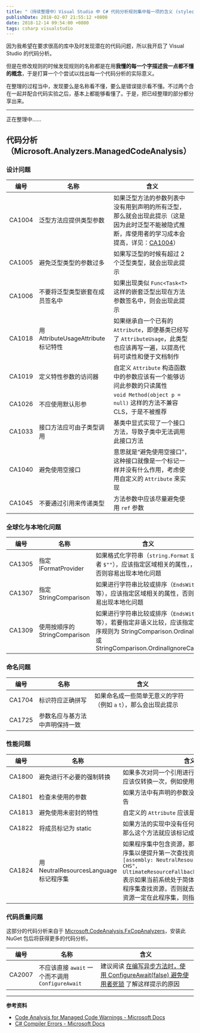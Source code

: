 ```yaml
---
title: "（持续整理中）Visual Studio 中 C# 代码分析规则集中每一项的含义 (stylecop ruleset)"
publishDate: 2018-02-07 21:55:12 +0800
date: 2018-12-14 09:54:00 +0800
tags: csharp visualstudio
---
```


因为我希望在要求很高的库中及时发现潜在的代码问题，所以我开启了 Visual Studio 的代码分析。

但是在修改规则的时候发现规则的名称都是在用**我懂的每一个字描述我一点都不懂的概念**，于是打算一个个尝试以找出每一个代码分析的实际意义。

在整理的过程当中，发现要么是名称看不懂，要么是错误提示看不懂。不过两个合在一起并配合代码实验之后，基本上都能够看懂了。于是，把已经整理的部分都分享出来。

---

正在整理中……

## 代码分析（Microsoft.Analyzers.ManagedCodeAnalysis）

### 设计问题

编号|名称|含义
-|-|-
CA1004|泛型方法应提供类型参数|如果泛型方法的参数列表中没有用到声明的所有泛型，那么就会出现此提示（这是因为此时泛型不能被隐式推断，库使用者的学习成本会提高，详见：[CA1004](https://docs.microsoft.com/en-us/visualstudio/code-quality/ca1004-generic-methods-should-provide-type-parameter?wt.mc_id=MVP)）
CA1005|避免泛型类型的参数过多|如果写泛型的时候有超过 2 个泛型类型，就会出现此提示
CA1006|不要将泛型类型嵌套在成员签名中|如果出现类似 `Func<Task<T>` 这样的嵌套泛型出现在方法参数签名中，则会出现此提示
CA1018|用 AttributeUsageAttribute 标记特性|如果继承自一个已有的 `Attribute`，即便基类已经写了 `AttributeUsage`，此类型也应该再写一遍，以提高代码可读性和便于文档制作
CA1019|定义特性参数的访问器|自定义 `Attribute` 构造函数中的参数应该有一个能够访问此参数的只读属性
CA1026|不应使用默认形参|`void Method(object p = null)` 这样的方法不兼容 CLS，于是不被推荐
CA1033|接口方法应可由子类型调用|基类中显式实现了一个接口方法，导致子类中无法调用此接口方法
CA1040|避免使用空接口|意思就是“避免使用空接口”，这种接口就像是一个标记一样并没有什么作用，考虑使用自定义的 `Attribute` 来实现
CA1045|不要通过引用来传递类型|方法参数中应该尽量避免使用 `ref` 参数

### 全球化与本地化问题

编号|名称|含义
-|-|-
CA1305|指定 IFormatProvider|如果格式化字符串（`string.Format` 或者 `$""`），应该指定区域相关的属性，，否则容易出现本地化问题
CA1307|指定 StringComparison|如果进行字符串比较或排序（`EndsWith` 等），应该指定区域相关的属性，否则容易出现本地化问题
CA1309|使用按顺序的 StringComparison|如果进行字符串比较或排序（`EndsWith` 等），若要指定非语义比较，应该指定排序规则为 StringComparison.Ordinal 或 StringComparison.OrdinalIgnoreCase

### 命名问题

编号|名称|含义
-|-|-
CA1704|标识符应正确拼写|如果命名成一些简单无意义的字符（例如 `a` `t`），那么会出现此提示
CA1725|参数名应与基方法中声明保持一致|

### 性能问题

编号|名称|含义
-|-|-
CA1800|避免进行不必要的强制转换|如果多次对同一个引用进行 `as`，则会出现此提示，应该仅转换一次，例如使用 `value is var xxx`
CA1801|检查未使用的参数|如果方法中有声明的参数没有使用，则会发出此警告
CA1813|避免使用未密封的特性|自定义的 `Attribute` 应该是 `sealed` 的
CA1822|将成员标记为 static|如果方法的实现中没有任何一个地方用到了 this，那么这个方法就应该标记成静态的
CA1824|用 NeutralResourcesLanguage 标记程序集|如果程序集中包含资源，那么应该用此特性标记程序集以便提升第一次查找资源时的性能；`[assembly: NeutralResourcesLanguage("zh-CHS", UltimateResourceFallbackLocation.Satellite)]` 表示如果当前系统处于简体中文环境，那么就去此程序集查找资源，否则就去附属程序集查找；如果资源一定在此程序集，则指定为 `MainAssembly`

### 代码质量问题

这部分的代码分析来自于 [Microsoft.CodeAnalysis.FxCopAnalyzers](https://www.nuget.org/packages/Microsoft.CodeAnalysis.FxCopAnalyzers/)，安装此 NuGet 包后将获得更多的代码分析。

编号|名称|含义
-|-|-
CA2007|不应该直接 `await` 一个而不调用 `ConfigureAwait`|建议阅读 [在编写异步方法时，使用 ConfigureAwait(false) 避免使用者死锁](/post/using-configure-await-to-avoid-deadlocks) 了解这样提示的原因

---

**参考资料**

- [Code Analysis for Managed Code Warnings - Microsoft Docs](https://docs.microsoft.com/en-us/visualstudio/code-quality/code-analysis-for-managed-code-warnings?wt.mc_id=MVP)
- [C# Compiler Errors - Microsoft Docs](https://docs.microsoft.com/en-us/dotnet/csharp/language-reference/compiler-messages/?wt.mc_id=MVP)
